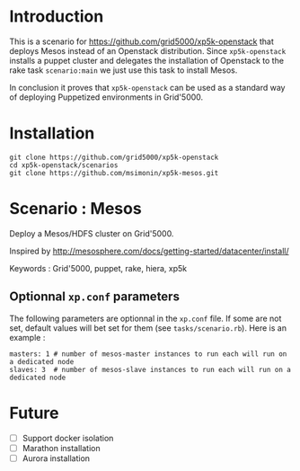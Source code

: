 # Introduction

This is a scenario for https://github.com/grid5000/xp5k-openstack that deploys
Mesos instead of an Openstack distribution.
Since ```xp5k-openstack``` installs a puppet cluster and delegates the installation
of Openstack to the rake task ```scenario:main``` we just use this task to install
Mesos.

In conclusion it proves that ```xp5k-openstack``` can be used as a standard way
of deploying Puppetized environments in Grid'5000.


# Installation

```
git clone https://github.com/grid5000/xp5k-openstack
cd xp5k-openstack/scenarios
git clone https://github.com/msimonin/xp5k-mesos.git
```

# Scenario : Mesos

Deploy a Mesos/HDFS cluster on Grid'5000.

Inspired by http://mesosphere.com/docs/getting-started/datacenter/install/

Keywords : Grid'5000, puppet, rake, hiera, xp5k

## Optionnal ```xp.conf``` parameters

The following parameters are optionnal in the ```xp.conf``` file. If some are not set,
default values will bet set for them (see ```tasks/scenario.rb```). Here is an example :

```
masters: 1 # number of mesos-master instances to run each will run on a dedicated node
slaves: 3  # number of mesos-slave instances to run each will run on a dedicated node
```

# Future

- [ ] Support docker isolation
- [ ] Marathon installation
- [ ] Aurora installation
